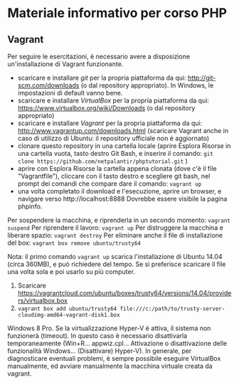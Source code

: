 # Materiale informativo per corso PHP

## Vagrant

Per seguire le esercitazioni, è necessario avere a disposizione un'installazione di Vagrant funzionante. 

- scaricare e installare *git* per la propria piattaforma da qui: http://git-scm.com/downloads (o dal repository appropriato). In Windows, le impostazioni di default vanno bene.
- scaricare e installare *VirtualBox* per la propria piattaforma da qui: https://www.virtualbox.org/wiki/Downloads (o dal repository appropriato)
- scaricare e installare *Vagrant* per la propria piattaforma da qui: http://www.vagrantup.com/downloads.html (scaricare Vagrant anche in caso di utilizzo di Ubuntu: il repository ufficiale non è aggiornato)
- clonare questo repository in una cartella locale (aprire Esplora Risorse in una cartella vuota, tasto destro Git Bash, e inserire il comando: `git clone https://github.com/netpalantir/phptutorial.git` )
- aprire con Esplora Risorse la cartella appena clonata (dove c'è il file "Vagrantfile"), cliccare con il tasto destro e scegliere git bash, nel prompt dei comandi che compare dare il comando: `vagrant up`
- una volta completato il download e l'esecuzione, aprire un browser, e navigare verso http://localhost:8888 Dovrebbe essere visibile la pagina phpinfo.

Per sospendere la macchina, e riprenderla in un secondo momento: `vagrant suspend`
Per riprendere il lavoro: `vagrant up`
Per distruggere la macchina e liberare spazio: `vagrant destroy`
Per eliminare anche il file di installazione del box: `vagrant box remove ubuntu/trusty64`

Nota: il primo comando `vagrant up` scarica l'installazione di Ubuntu 14.04 (circa 360MB), e può richiedere del tempo. Se si preferisce scaricare il file una volta sola e poi usarlo su più computer.

1. Scaricare https://vagrantcloud.com/ubuntu/boxes/trusty64/versions/14.04/providers/virtualbox.box
2. `vagrant box add ubuntu/trusty64 file:///c:/path/to/trusty-server-cloudimg-amd64-vagrant-disk1.box`

Windows 8 Pro. Se la virtualizzazione Hyper-V è attiva, il sistema non funzionerà (timeout). In questo caso è necessario disattivarla temporaneamente (Win+R... appwiz.cpl... Attivazione o disattivazione delle funzionalità Windows... (Disattivare) Hyper-V). In generale, per diagnosticare eventuali problemi, è sempre possibile eseguire VirtualBox manualmente, ed avviare manualmente la macchina virtuale creata da vagrant.
